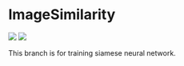 # ImageSimilarity

![](https://img.shields.io/badge/dependencies-tensorflow%201.15-orange)
![](https://img.shields.io/badge/dependencies-ubuntu%2018.04-blue)

This branch is for training siamese neural network.
 

